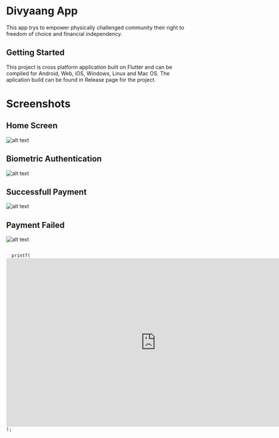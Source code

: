 # Divyaang App

This app trys to empower physically challenged community their right to freedom of choice and financial independency. 

## Getting Started

This project is cross platform application built on Flutter and can be compiled for Android, Web, iOS, Windows, Linux and Mac OS. The aplication build can be found in Release page for the project.

# Screenshots


## Home Screen
![alt text](https://github.com/roodymike/Divyaang/blob/master/Home%20screen.png?raw=true)

## Biometric Authentication

![alt text](https://github.com/roodymike/Divyaang/blob/master/Auth.png?raw=true)

## Successfull Payment

![alt text](https://github.com/roodymike/Divyaang/blob/master/Success.png?raw=true)

## Payment Failed

![alt text](https://github.com/roodymike/Divyaang/blob/master/Failed.png?raw=true)


<code>
  printf(
<iframe style="border: 1px solid rgba(0, 0, 0, 0.1);" width="800" height="450" src="https://www.figma.com/embed?embed_host=share&url=https%3A%2F%2Fwww.figma.com%2Ffile%2FNbHPR7U7hTeMBuICO5zfS3%2FDIVYAANG%3Fnode-id%3D0%253A1" allowfullscreen></iframe>);
</code>
